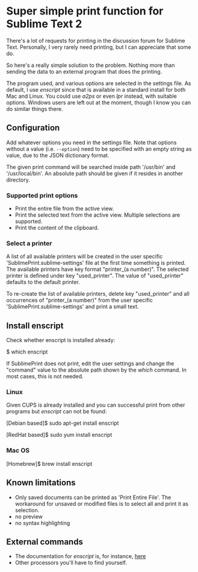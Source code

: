 # Super simple print function for Sublime Text 2

There's a lot of requests for printing in the discussion forum for
Sublime Text. Personally, I very rarely need printing, but I can appreciate
that some do.

So here's a really simple solution to the problem. Nothing more than sending
the data to an external program that does the printing.

The program used, and various options are selected in the settings file.
As default, I use *enscript* since that is available in a standard install
for both Mac and Linux. You could use *a2ps* or even *lpr* instead, with
suitable options. Windows users are left out at the moment, though I know
you can do similar things there.

## Configuration

Add whatever options you need in the settings file. Note that options without
a value (i.e. `--option`) need to be specified with an empty string as value,
due to the JSON dictionary format.

The given print command will be searched inside path '/usr/bin' and 
'/usr/local/bin'. An absolute path should be given if it resides in another
directory.

### Supported print options

* Print the entire file from the active view.
* Print the selected text from the active view. 
Multiple selections are supported.
* Print the content of the clipboard.

### Select a printer

A list of all available printers will be created in the user specific 'SublimePrint.sublime-settings' file at the first 
time something is printed. The available printers have key format "printer_(a number)". The selected printer is defined 
under key "used_printer". The value of "used_printer" defaults to the default printer.

To re-create the list of available printers, delete key "used_printer" and all occurrences of "printer_(a number)" from 
the user specific 'SublimePrint.sublime-settings' and print a small text.

## Install enscript

Check whether enscript is installed already:

$ which enscript

If SublimePrint does not print, edit the user settings and change the "command" 
value to the absolute path shown by the *which* command. In most cases, this is 
not needed. 

### Linux

Given CUPS is already installed and you can successful print from other programs 
but *enscript* can not be found:

[Debian based]$ sudo apt-get install enscript

[RedHat based]$ sudo yum install enscript 

### Mac OS

[Homebrew]$ brew install enscript

## Known limitations

* Only saved documents can be printed as 'Print Entire File'. The workaround for
unsaved or modified files is to select all and print it as selection. 
* no preview
* no syntax highlighting

## External commands

* The documentation for *enscript* is, for instance,
  [here](http://linux.die.net/man/1/enscript)
* Other processors you'll have to find yourself.
